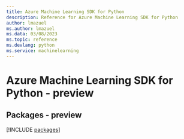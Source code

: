 ```yaml
---
title: Azure Machine Learning SDK for Python
description: Reference for Azure Machine Learning SDK for Python
author: lmazuel
ms.author: lmazuel
ms.data: 03/08/2023
ms.topic: reference
ms.devlang: python
ms.service: machinelearning
---
```

# Azure Machine Learning SDK for Python - preview
## Packages - preview
[!INCLUDE [packages](machine-learning-index.md)]